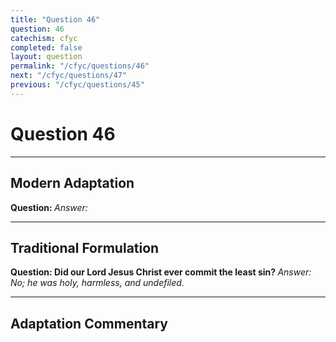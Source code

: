 ```yaml
---
title: "Question 46"
question: 46
catechism: cfyc
completed: false
layout: question
permalink: "/cfyc/questions/46"
next: "/cfyc/questions/47"
previous: "/cfyc/questions/45"
---
```

# Question 46
---
## Modern Adaptation
<strong>
    Question:
</strong>

<em>
    Answer:
</em>

---
## Traditional Formulation
<strong>
    Question: Did our Lord Jesus Christ ever commit the least sin?
</strong>

<em>
    Answer: No; he was holy, harmless, and undefiled.
</em>

---
## Adaptation Commentary
